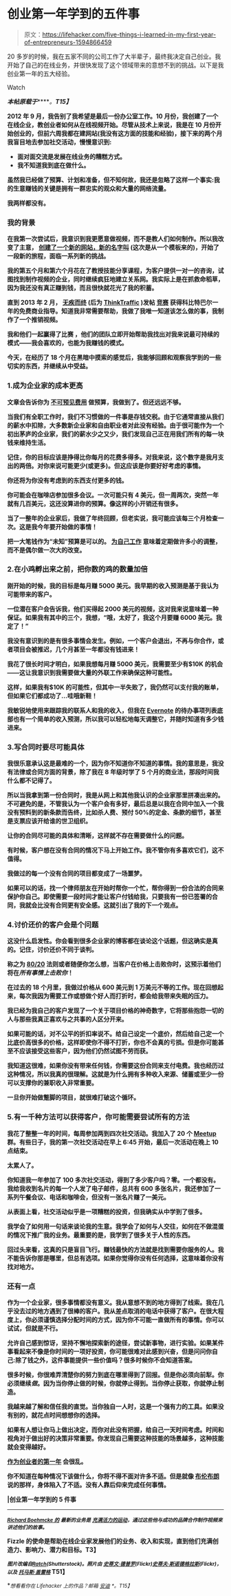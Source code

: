 # 创业第一年学到的五件事

> 原文：<https://lifehacker.com/five-things-i-learned-in-my-first-year-of-entrepreneurs-1594866459>

20 多岁的时候，我在五家不同的公司工作了大半辈子，最终我决定自己创业。我开始了自己的在线业务，并很快发现了这个领域带来的意想不到的挑战。以下是我创业第一年的五大经验。

Watch

***本帖原载于***[](http://fizzle.co/sparkline/first-year-entrepreneur-lessons)*****。**T15】***

**2012 年 9 月，我告别了我希望是最后一份办公室工作。10 月份，我创建了一个在线企业，教创业者如何从在线视频开始。尽管从技术上来说，我是在 10 月份开始创业的，但前六周我都在建网站(我没有这方面的技能和经验)，接下来的两个月我盲目地去参加社交活动，慢慢意识到:**

*   **面对面交流是发展在线业务的糟糕方式。**
*   **我不知道我到底在做什么。**

**虽然我已经做了预算、计划和准备，但不知何故，我还是忽略了这样一个事实:我的生意赚钱的关键是拥有一群忠实的观众和大量的网络流量。**

**我两样都没有。**

### **我的背景**

**在我第一次尝试后，我意识到我更愿意做视频，而不是教人们如何制作。所以我改变了主意， [创建了一个新的网站，新的名字叫](http://vibrantmotion.co/) (这次是从一个模板来的)，开始了一段新的旅程，面临一系列新的挑战。**

**我的第五个月和第六个月花在了教授技能分享课程，为客户提供一对一的咨询，试图找到制作视频的企业，同时继续疯狂地建立关系网。我实际上是在抓救命稻草，因为我还没有真正赚到钱，而且很快就花光了我的积蓄。**

**直到 2013 年 2 月， [无疾而终](http://fizzle.co/) (后为 [ThinkTraffic](http://fizzle.co/sparkline/welcome-to-the-sparkline) )发帖 [竞赛](http://thinktraffic.net/mentorship-for-a-year) 获得科比特巴尔一年的免费商业指导。知道我非常需要帮助，我做了我唯一知道该怎么做的事，我制作了一个推销视频。**

**我和他们一起赢得了比赛 ，他们的团队立即开始帮助我找出对我来说最可持续的模式——我会喜欢的，也能为我赚钱的模式。**

**今天，在经历了 18 个月在黑暗中摸索的感觉后，我能够回顾和观察我学到的一些切实的东西，并继续从中受益。**

### **1.成为企业家的成本更高**

**文章会告诉你为 [不可预见费用](https://lifehacker.com/the-startup-costs-you-should-consider-before-freelancin-1592927685) 做预算，我做到了。但还远远不够。**

**当我们有全职工作时，我们不习惯做的一件事是存钱交税。由于它通常直接从我们的薪水中扣除，大多数新企业家和自由职业者对此没有经验。由于很可能作为一个初出茅庐的企业家，我们的薪水少之又少，我们发现自己正在用我们所有的每一块钱来维持生活。**

**记住，你的目标应该是挣得比你每月的花费多得多。对我来说，这个数字是我月支出的两倍。对你来说可能更少(或更多)。但这应该是你要好好考虑的事情。**

**你还将为你没有考虑到的东西支付更多的钱。**

**你可能会在咖啡店参加很多会议。一次可能只有 4 美元，但一周两次，突然一年就有几百美元，这还没算进你的预算。像这样的小开销还有很多。**

**当了一整年的企业家后，我做了年终回顾，但老实说，我可能应该每三个月检查一次。这是我今年要开始做的事情！**

**把一大笔钱作为“未知”预算是可以的。 [为自己工作](https://lifehacker.com/five-things-i-wish-i-had-known-when-i-started-working-f-1497900668) 意味着定期做许多小的调整，而不是偶尔做一次大的改变。**

### **2.在小鸡孵出来之前，把你数的鸡的数量加倍**

**刚开始的时候，我的目标是每月赚 5000 美元。我早期的收入预测是基于我认为可能带来的客户。**

**一位潜在客户会告诉我，他们买得起 2000 美元的视频，这对我来说意味着一种保证。如果我有其中的三个，我想，“哦，太好了，我这个月要赚 6000 美元。我定了！”**

**我没有意识到的是有很多事情会发生。例如，一个客户会退出，不再与你合作，或者项目会被推迟，几个月甚至一年都没有钱进来！**

**我花了很长时间才明白，如果我想每月赚 5000 美元，我需要至少有$10K 的机会——这让我意识到我需要做大量的外联工作来确保这种可能性。**

**这样，如果我有$10K 的可能性，但其中一半失败了，我仍然可以支付我的账单，但如果它们都成功了…哇哦新鞋！**

**我敏锐地使用来跟踪我的联系人和我的收入，但我在 [Evernote](https://evernote.com/) 的待办事项列表底部也有一个简单的收入预测，所以我可以轻松地每天调整它，并随时知道有多少钱进来。**

### **3.写合同时要尽可能具体**

**我很乐意承认这是最难的一个，因为你不知道你不知道的事情。我的意思是，我没有法律或合同方面的背景，除了我在 8 年级时学了 5 个月的商业法，那段时间我什么都不记得了。**

**所以当我拿到第一份合同时，我是从网上和其他我认识的企业家那里拼凑出来的。不可避免的是，不管我认为一个客户会有多好，最后总是以我在合同中加入一个我没有预料到的新条款而告终，比如杀人费、预付 50%的定金、条款的细节，甚至是支票应该开给谁的世卫组织。**

**让你的合同尽可能的具体和清晰，这样就不存在需要做什么的问题。**

**有时候，客户想在没有合同的情况下马上开始工作。我不管你有多喜欢它们，这不值得。**

**我做过的每一个没有合同的项目都变成了一场噩梦。**

**如果可以的话，找一个律师朋友在开始时帮你一个忙，帮你得到一份合法的合同来保护你自己。即使需要一段时间才能让客户付钱给我，只要我有一份已签署的合同，我就会比没有合同更有安全感。这就引出了我的下一个观点。**

### **4.讨价还价的客户会是个问题**

**这没什么启发性。你会看到很多企业家的博客都在谈论这个话题，但这确实是真的。记住，讨价还价不同于谈判。**

**称之为 [80/20](http://en.wikipedia.org/wiki/Pareto_principle) 法则或者随便你怎么想，当客户在价格上击败你时，这预示着他们将在*所有事情上击败你*！**

**在过去的 18 个月里，我做过价格从 600 美元到 1 万美元不等的工作。现在回想起来，每次我因为需要工作或想做个好人而打折时，都会给我带来失眠的压力。**

**我已经为我自己的客户发现了一个关于项目价格的神奇数字，它将那些抱怨一切的人与那些我真正喜欢与之共事的人区分开来。**

**如果可能的话，对不公平的折扣率说不。给自己设定一个底价，然后给自己定一个比底价高很多的价格，这样即使你不得不打折，你也不会真的亏损。但是你可能甚至不应该接受这些客户，因为他们仍然试图不劳而获。**

**我知道这很难，如果你没有带来任何钱，你需要这份合同来支付电费。我也经历过这种情况，所以我真的很理解。这就是为什么拥有多种收入来源、储蓄或至少一份可以支撑你的兼职收入非常重要。**

**一旦你开始做蹩脚的项目，就很难打破这个循环。**

### **5.有一千种方法可以获得客户，你可能需要尝试所有的方法**

**我花了整整一年的时间，每周参加两到四次社交活动。我加入了 20 个 [Meetup](http://www.meetup.com/) 群。有些日子，我的第一次社交活动在早上 6:45 开始，最后一次活动在晚上 10 点结束。**

**太累人了。**

**你知道我一年参加了 100 多次社交活动，得到了多少客户吗？零。一个都没有。我给我收到名片的每一个人发了电子邮件，总共有 600 多张名片，我还参加了一系列午餐会议、电话和咖啡会，但没有一张名片赚了一美元。**

**从表面上看，社交活动似乎是一项糟糕的投资，但我确实从中学到了很多。**

**我学会了如何用一句话来谈论我的生意。我学会了如何与人交往，如何在不做混蛋的情况下推广我的业务。最重要的是，我学到了很多关于人性的东西。**

**回过头来看，这真的只是盲目飞行。赚钱最快的方法就是找到需要你服务的人。我不能告诉你那是哪里，但总有选项。如果你觉得你没有任何选择，这意味着你没有找对地方。**

### **还有一点**

**作为一个企业家，很多事情都没有意义。我从意想不到的地方得到了线索。我在几乎没去过的地方遇到了很棒的客户。我从差点取消的电话中获得了客户。在很大程度上，你必须谨慎选择分配时间的方式，因为你不可能一直做所有的事情。你可以试试，但就是不行。**

**允许自己感到惊讶，坚持不懈地探索新的途径，尝试新事物，进行实验。如果某件事看起来不像是你时间的一项好投资，你可能很难对此感到兴奋，但是问问你自己:除了钱之外，这件事能提供一些价值吗？很多时候你不会知道答案。**

**很多时候，你很难弄清楚你的努力到底在哪里得到了回报。但是你必须向前犁。你必须继续*做*。因为当你停止做的时候，你就停止得到。当你停止获取，你就停止制造。**

**我越来越了解和信任我的直觉。当你独自一人时，这是一个强有力的工具。如果没有别的，就花点时间想想你的选择。**

**如果有人想让你马上做出决定，而你对此没有把握，给自己一天时间考虑。时间和视角对于做出好的决策非常重要。你发现自己需要这种技能的场景越多，这种技能就会变得越好。**

**[作为创业者的第一年](http://lifehacker.com) 会很乱。**

**你不知道在每种情况下该做什么，你将不得不面对许多不适。但是就像 [布伦布朗](http://www.ted.com/talks/brene_brown_on_vulnerability) 说的那样，身体陷入了不适。没有人靠后仰来完成任何事情。**

**|创业第一年学到的 5 件事**

* * *

**[<small>*Richard Boehmcke 的*</small>](http://boehmcke.com/) <small>*最新的业务是*</small> [<small>*充满活力的运动*</small>](http://www.vibrantmotion.co/)<small>*，通过这些他与成功的品牌合作制作视频来讲述他们的故事。*</small>**

**Fizzle 的使命是帮助在线企业家发展他们的业务、收入和实现，直到他们充满创造力、影响力、潜力和目标。T3】**

**<small>*图片改编自*</small>[<small>*Ratch*</small>](http://www.shutterstock.com/pic.mhtml?id=130839212&src=id)<small>*(Shutterstock)。照片由*</small> [<small>*史蒂文·德普罗*</small>](https://www.flickr.com/photos/stevendepolo/5939055612)<small>*(Flickr)*</small>[<small>*史蒂夫·斯诺德格拉斯*</small>](https://www.flickr.com/photos/kheelcenter/5279243251)<small>*(Flickr)，以及*</small> [<small>*托马斯·盖雷格*</small>](https://www.flickr.com/photos/tom-ge/10114343515/) T51】**

**<small>*想看看你在 Lifehacker 上的作品？邮箱*</small> [<small>*安迪*</small>](mailto:andy@lifehacker.com) <small>*。*T15】</small>**
